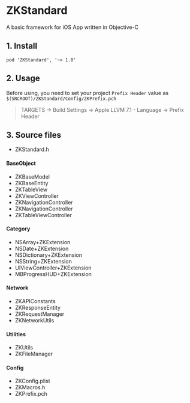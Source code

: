 # ZKStandard
A basic framework for iOS App written in Objective-C

## 1. Install

```
pod 'ZKStandard', '~> 1.0'
```

## 2. Usage

Before using, you need to set your project `Prefix Header` value as `$(SRCROOT)/ZKStandard/Config/ZKPrefix.pch`

> TARGETS -> Build Settings -> Apple LLVM 7.1 - Language -> Prefix Header

## 3. Source files

- ZKStandard.h

#### BaseObject

- ZKBaseModel
- ZKBaseEntity
- ZKTableView
- ZKViewController
- ZKNavigationController
- ZKNavigationController
- ZKTableViewController

#### Category

- NSArray+ZKExtension
- NSDate+ZKExtension
- NSDictionary+ZKExtension
- NSString+ZKExtension
- UIViewController+ZKExtension
- MBProgressHUD+ZKExtension

#### Network

- ZKAPIConstants
- ZKResponseEntity
- ZKRequestManager
- ZKNetworkUtils

#### Utilities

- ZKUtils
- ZKFileManager

#### Config

- ZKConfig.plist
- ZKMacros.h
- ZKPrefix.pch


